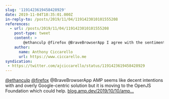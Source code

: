 ```yaml
---
slug: '1191423619458428929'
date: 2019-11-04T18:35:01.000Z
in-reply-to: /posts/2019/11/04/1191423010101555208
references:
  - url: /posts/2019/11/04/1191423010101555208
    post-type: tweet
    content: >
        @ethanculp @firefox @BraveBrowserApp I agree with the sentiment and use Firefox daily. The URL thing seems blown out of proportion though. I imagine it will be better/inconsequential for 90% of people and you'll still be able to see the link (e.g. hovering over links).
    author:
      name: Anthony Ciccarello
      url: https://www.ciccarello.me
syndication:
 - https://twitter.com/ajciccarello/status/1191423619458428929
---
```


[@ethanculp](https://twitter.com/ethanculp) [@firefox](https://twitter.com/firefox) @BraveBrowserApp AMP seems like decent intentions with and overly Google-centric solution but it is moving to the OpenJS Foundation which could help. [blog.amp.dev/2019/10/10/amp…](https://blog.amp.dev/2019/10/10/amp-is-joining-the-openjs-foundation-incubation-program/)
